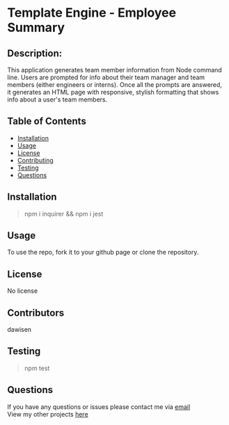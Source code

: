 # Template Engine - Employee Summary 


## Description:
This application generates team member information from Node command line. Users are prompted for info about their team manager and team members (either engineers or interns). Once all the prompts are answered, it generates an HTML page with responsive, stylish formatting that shows info about a user's team members.

## Table of Contents

* [Installation](#Installation)
* [Usage](#Usage)
* [License](#License)
* [Contributing](#Contributing)
* [Testing](#Testing)
* [Questions](#Questions)

## Installation
> npm i inquirer && npm i jest
  
## Usage
To use the repo, fork it to your github page or clone the repository.

## License
No license

## Contributors
dawisen

## Testing
> npm test
  
## Questions
If you have any questions or issues please contact me via [email](daniellewwise@gmail.com)<br>
View my other projects [here](http://github.com/dawisen)